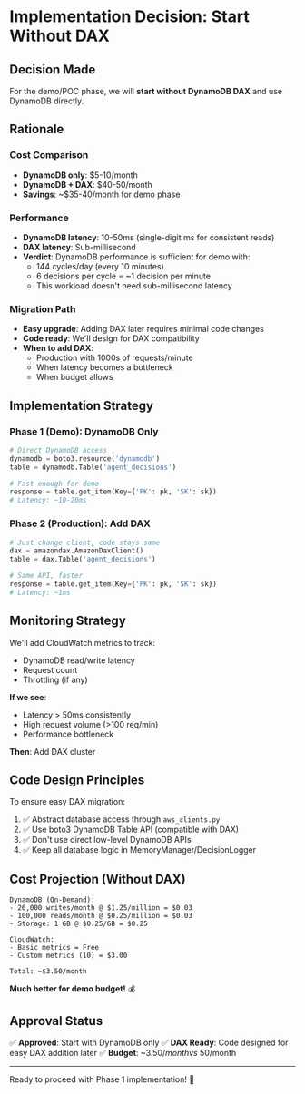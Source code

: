 # Implementation Decision: Start Without DAX

## Decision Made

For the demo/POC phase, we will **start without DynamoDB DAX** and use DynamoDB directly.

## Rationale

### Cost Comparison
- **DynamoDB only**: $5-10/month
- **DynamoDB + DAX**: $40-50/month
- **Savings**: ~$35-40/month for demo phase

### Performance
- **DynamoDB latency**: 10-50ms (single-digit ms for consistent reads)
- **DAX latency**: Sub-millisecond
- **Verdict**: DynamoDB performance is sufficient for demo with:
  - 144 cycles/day (every 10 minutes)
  - 6 decisions per cycle = ~1 decision per minute
  - This workload doesn't need sub-millisecond latency

### Migration Path
- **Easy upgrade**: Adding DAX later requires minimal code changes
- **Code ready**: We'll design for DAX compatibility
- **When to add DAX**: 
  - Production with 1000s of requests/minute
  - When latency becomes a bottleneck
  - When budget allows

## Implementation Strategy

### Phase 1 (Demo): DynamoDB Only
```python
# Direct DynamoDB access
dynamodb = boto3.resource('dynamodb')
table = dynamodb.Table('agent_decisions')

# Fast enough for demo
response = table.get_item(Key={'PK': pk, 'SK': sk})
# Latency: ~10-20ms
```

### Phase 2 (Production): Add DAX
```python
# Just change client, code stays same
dax = amazondax.AmazonDaxClient()
table = dax.Table('agent_decisions')

# Same API, faster
response = table.get_item(Key={'PK': pk, 'SK': sk})
# Latency: ~1ms
```

## Monitoring Strategy

We'll add CloudWatch metrics to track:
- DynamoDB read/write latency
- Request count
- Throttling (if any)

**If we see**:
- Latency > 50ms consistently
- High request volume (>100 req/min)
- Performance bottleneck

**Then**: Add DAX cluster

## Code Design Principles

To ensure easy DAX migration:

1. ✅ Abstract database access through `aws_clients.py`
2. ✅ Use boto3 DynamoDB Table API (compatible with DAX)
3. ✅ Don't use direct low-level DynamoDB APIs
4. ✅ Keep all database logic in MemoryManager/DecisionLogger

## Cost Projection (Without DAX)

```
DynamoDB (On-Demand):
- 26,000 writes/month @ $1.25/million = $0.03
- 100,000 reads/month @ $0.25/million = $0.03
- Storage: 1 GB @ $0.25/GB = $0.25

CloudWatch:
- Basic metrics = Free
- Custom metrics (10) = $3.00

Total: ~$3.50/month
```

**Much better for demo budget!** 💰

## Approval Status

✅ **Approved**: Start with DynamoDB only
✅ **DAX Ready**: Code designed for easy DAX addition later
✅ **Budget**: ~$3.50/month vs ~$50/month

---

Ready to proceed with Phase 1 implementation! 🚀
